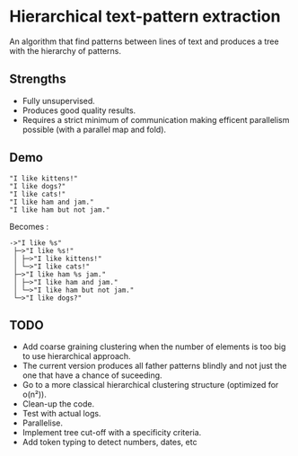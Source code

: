 # Hierarchical text-pattern extraction

An algorithm that find patterns between lines of text and produces a tree with the hierarchy of patterns.

## Strengths

- Fully unsupervised.
- Produces good quality results.
- Requires a strict minimum of communication making efficent parallelism possible (with a parallel map and fold).

## Demo

```
"I like kittens!"
"I like dogs?"
"I like cats!"
"I like ham and jam."
"I like ham but not jam."
```

Becomes :

```
->"I like %s"
 ├─>"I like %s!"
 │ ├─>"I like kittens!"
 │ └─>"I like cats!"
 ├─>"I like ham %s jam."
 │ ├─>"I like ham and jam."
 │ └─>"I like ham but not jam."
 └─>"I like dogs?"
```

## TODO

- Add coarse graining clustering when the number of elements is too big to use hierarchical approach.
- The current version produces all father patterns blindly and not just the one that have a chance of suceeding.
- Go to a more classical hierarchical clustering structure (optimized for o(n²)).
- Clean-up the code.
- Test with actual logs.
- Parallelise.
- Implement tree cut-off with a specificity criteria.
- Add token typing to detect numbers, dates, etc

